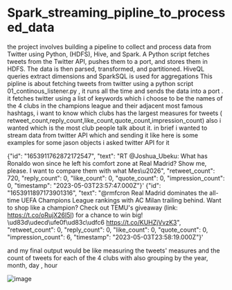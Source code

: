 # Spark_streaming_pipline_to_processed_data
 the project involves building a pipeline to collect and process data from Twitter using Python, (HDFS), Hive, and Spark. A Python script fetches tweets from the Twitter API, pushes them to a port, and stores them in HDFS. The data is then parsed, transformed, and partitioned. HiveQL queries extract dimensions and SparkSQL is used for aggregations
 This pipline is about fetching tweets from twitter using a python script  01_continous_listener.py , it runs all the time and sends the data into a port . it fetches twitter using  a list of keywords which i choose to be the names of the 4 clubs in the champions league 
 and their adjacent most famous hashtags, i want to know which clubs has the largest measures for tweets ( retweet_count,reply_count,like_count,quote_count,impression_count) also i wanted which is the most club people talk about it.
 in brief i wanted to stream data from twitter API which and sending it like here is some  examples for some jason objects i asked twitter API for it 
 
 {"id": "1653911762872172547", "text": "RT @Joshua_Ubeku: What has Ronaldo won since he left his comfort zone at Real Madrid? Show me, please. I want to compare them with what Mes\\u2026", "retweet_count": 720, "reply_count": 0, "like_count": 0, "quote_count": 0, "impression_count": 0, "timestamp": "2023-05-03T23:57:47.000Z"}'
 {"id": "1653911897173901316", "text": "@rmfcron Real Madrid dominates the all-time UEFA Champions League rankings with AC Milan trailing behind. Want to shop like a champion? Check out TEMU\'s giveaway (link: https://t.co/oRujX26I5l) for a chance to win big! \\ud83d\\udecd\\ufe0f\\ud83c\\udfc6 https://t.co/KUHZjVvzK3", "retweet_count": 0, "reply_count": 0, "like_count": 0, "quote_count": 0, "impression_count": 6, "timestamp": "2023-05-03T23:58:19.000Z"}'
 
  and my final output would be like 
  measuring the tweets' measures and the count of tweets for each of the 4 clubs with also grouping by the year, month, day , hour 
  
![image](https://user-images.githubusercontent.com/132618266/236658007-d2ec98a8-a8a7-4a19-ba4d-0623986d9a96.png)

 
 
